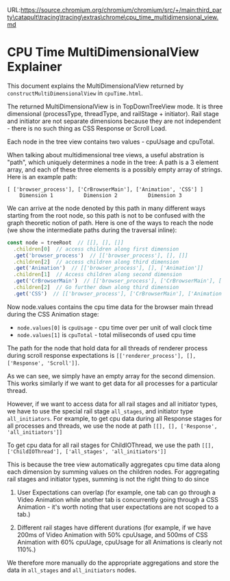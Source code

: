 URL:https://source.chromium.org/chromium/chromium/src/+/main:third_party\catapult\tracing\tracing\extras\chrome\cpu_time_multidimensional_view.md
<!-- Copyright 2017 The Chromium Authors. All rights reserved.
     Use of this source code is governed by a BSD-style license that can be
     found in the LICENSE file.
-->

# CPU Time MultiDimensionalView Explainer

This document explains the MultiDimensionalView returned by `constructMultiDimensionalView` in `cpuTime.html`.

The returned MultiDimensionalView is in TopDownTreeView mode. It is three
dimensional (processType, threadType, and railStage + initiator). Rail stage and
initiator are not separate dimensions because they are not independent - there
is no such thing as CSS Response or Scroll Load.

Each node in the tree view contains two values - cpuUsage and cpuTotal.

When talking about multidimensional tree views, a useful abstration is "path",
which uniquely determines a node in the tree: A path is a 3 element array, and
each of these three elements is a possibly empty array of strings. Here is an
example path:
```
[ ['browser_process'], ['CrBrowserMain'], ['Animation', 'CSS'] ]
    Dimension 1          Dimension 2          Dimension 3
```

We can arrive at the node denoted by this path in many different ways starting
from the root node, so this path is not to be confused with the graph theoretic
notion of path. Here is one of the ways to reach the node (we show the
intermediate paths during the traversal inline):

```javascript
const node = treeRoot  // [[], [], []]
  .children[0]  // access children along first dimension
  .get('browser_process')  // [['browser_process'], [], []]
  .children[2]  // access children along third dimension
  .get('Animation')  // [['browser_process'], [], ['Animation']]
  .children[1]  // Access children along second dimension
  .get('CrBrowserMain')  // [['browser_process'], ['CrBrowserMain'], ['Animation']]
  .children[2]  // Go further down along third dimension
  .get('CSS')  // [['browser_process'], ['CrBrowserMain'], ['Animation', 'CSS']]
```
Now node.values contains the cpu time data for the browser main thread during
the CSS Animation stage:
- `node.values[0]` is `cpuUsage` - cpu time over per unit of wall clock time
- `node.values[1]` is `cpuTotal` - total miliseconds of used cpu time

The path for the node that hold data for all threads of renderer process
during scroll response expectations is `[['renderer_process'], [], ['Response', 'Scroll']]`.

As we can see, we simply have an empty array for the second dimension. This
works similarly if we want to get data for all processes for a particular
thread.

However, if we want to access data for all rail stages and all initiator
types, we have to use the special rail stage `all_stages`, and initiator
type `all_initiators`. For example, to get cpu data during all Response
stages for all processes and threads, we use the node at path
  `[[], [], ['Response', 'all_initiators']]`

To get cpu data for all rail stages for ChildIOThread, we use the path
  `[[], ['ChildIOThread'], ['all_stages', 'all_initiators']]`

This is because the tree view automatically aggregates cpu time
data along each dimension by summing values on the children nodes. For
aggregating rail stages and initiator types, summing is not the right thing
to do since

  1. User Expectations can overlap (for example, one tab can go through a
  Video Animation while another tab is concurrently going through a CSS
  Animation - it's worth noting that user expectations are not scoped to a
  tab.)

  2. Different rail stages have different durations (for example, if we
  have 200ms of Video Animation with 50% cpuUsage, and 500ms of CSS
  Animation with 60% cpuUage, cpuUsage for all Animations is clearly not
  110%.)

We therefore more manually do the appropriate aggregations and store the
data in `all_stages` and `all_initiators` nodes.
